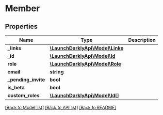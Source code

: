 # Member

## Properties
Name | Type | Description | Notes
------------ | ------------- | ------------- | -------------
**_links** | [**\LaunchDarklyApi\Model\Links**](Links.md) |  | [optional] 
**_id** | [**\LaunchDarklyApi\Model\Id**](Id.md) |  | [optional] 
**role** | [**\LaunchDarklyApi\Model\Role**](Role.md) |  | [optional] 
**email** | **string** |  | [optional] 
**_pending_invite** | **bool** |  | [optional] 
**is_beta** | **bool** |  | [optional] 
**custom_roles** | [**\LaunchDarklyApi\Model\Id[]**](Id.md) |  | [optional] 

[[Back to Model list]](../README.md#documentation-for-models) [[Back to API list]](../README.md#documentation-for-api-endpoints) [[Back to README]](../README.md)



